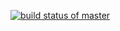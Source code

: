 [![build status of master](https://travis-ci.org/tmarchia/SSW567.svg?branch=master)](https://travis-ci.org/tmarchia/SSW567)

